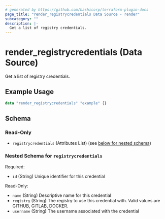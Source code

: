 ```yaml
---
# generated by https://github.com/hashicorp/terraform-plugin-docs
page_title: "render_registrycredentials Data Source - render"
subcategory: ""
description: |-
  Get a list of registry credentials.
---
```


# render_registrycredentials (Data Source)

Get a list of registry credentials.

## Example Usage

```terraform
data "render_registrycredentials" "example" {}
```

<!-- schema generated by tfplugindocs -->
## Schema

### Read-Only

- `registrycredentials` (Attributes List) (see [below for nested schema](#nestedatt--registrycredentials))

<a id="nestedatt--registrycredentials"></a>
### Nested Schema for `registrycredentials`

Required:

- `id` (String) Unique identifier for this credential

Read-Only:

- `name` (String) Descriptive name for this credential
- `registry` (String) The registry to use this credential with. Valid values are GITHUB, GITLAB, DOCKER.
- `username` (String) The username associated with the credential
